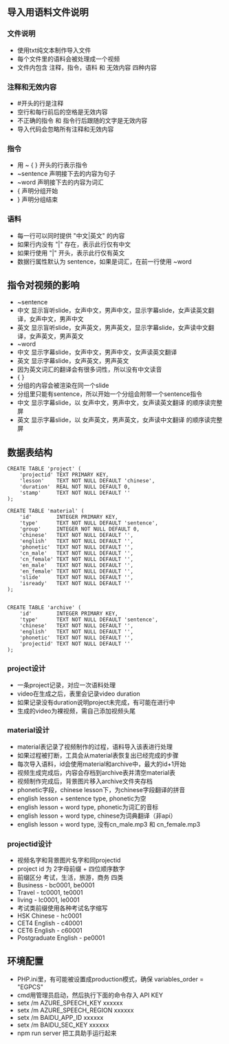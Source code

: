 ## 导入用语料文件说明
### 文件说明
- 使用txt纯文本制作导入文件
- 每个文件里的语料会被处理成一个视频
- 文件内包含 注释，指令，语料 和 无效内容 四种内容

### 注释和无效内容
- #开头的行是注释
- 空行和每行前后的空格是无效内容
- 不正确的指令 和 指令行后跟随的文字是无效内容
- 导入代码会忽略所有注释和无效内容

### 指令
- 用 ~ { } 开头的行表示指令
- ~sentence 声明接下去的内容为句子
- ~word     声明接下去的内容为词汇
- { 声明分组开始
- } 声明分组结束

### 语料
- 每一行可以同时提供 "中文|英文" 的内容
- 如果行内没有 "|" 存在，表示此行仅有中文
- 如果行使用 "|" 开头，表示此行仅有英文
- 数据行属性默认为 sentence，如果是词汇，在前一行使用 ~word

## 指令对视频的影响
- ~sentence
- 中文 显示盲听slide，女声中文，男声中文，显示字幕slide，女声读英文翻译，女声中文，男声中文
- 英文 显示盲听slide，女声英文，男声英文，显示字幕slide，女声读中文翻译，女声英文，男声英文
- ~word
- 中文 显示字幕slide，女声中文，男声中文，女声读英文翻译
- 英文 显示字幕slide，女声英文，男声英文
- 因为英文词汇的翻译会有很多词性，所以没有中文读音
- { } 
- 分组的内容会被渲染在同一个slide
- 分组里只能有sentence，所以开始一个分组会附带一个sentence指令
- 中文 显示字幕slide，以 女声中文，男声中文，女声读英文翻译 的顺序读完整屏
- 英文 显示字幕slide，以 女声英文，男声英文，女声读中文翻译 的顺序读完整屏

## 数据表结构
```
CREATE TABLE 'project' (
    'projectid' TEXT PRIMARY KEY,
    'lesson'    TEXT NOT NULL DEFAULT 'chinese',
    'duration'  REAL NOT NULL DEFAULT 0,
    'stamp'     TEXT NOT NULL DEFAULT ''
);

CREATE TABLE 'material' (
    'id'        INTEGER PRIMARY KEY, 
    'type'      TEXT NOT NULL DEFAULT 'sentence',
    'group'     INTEGER NOT NULL DEFAULT 0,
    'chinese'   TEXT NOT NULL DEFAULT '',
    'english'   TEXT NOT NULL DEFAULT '', 
    'phonetic'  TEXT NOT NULL DEFAULT '', 
    'cn_male'   TEXT NOT NULL DEFAULT '', 
    'cn_female' TEXT NOT NULL DEFAULT '', 
    'en_male'   TEXT NOT NULL DEFAULT '', 
    'en_female' TEXT NOT NULL DEFAULT '', 
    'slide'     TEXT NOT NULL DEFAULT '', 
    'isready'   TEXT NOT NULL DEFAULT ''
);


CREATE TABLE 'archive' (
    'id'        INTEGER PRIMARY KEY, 
    'type'      TEXT NOT NULL DEFAULT 'sentence',
    'chinese'   TEXT NOT NULL DEFAULT '',
    'english'   TEXT NOT NULL DEFAULT '', 
    'phonetic'  TEXT NOT NULL DEFAULT '', 
    'projectid' TEXT NOT NULL DEFAULT ''
);
```
### project设计
- 一条project记录，对应一次语料处理
- video在生成之后，表里会记录video duration
- 如果记录没有duration说明project未完成，有可能在进行中
- 生成的video为裸视频，需自己添加视频头尾

### material设计
- material表记录了视频制作的过程，语料导入该表进行处理
- 如果过程被打断，工具会从material表恢复出已经完成的步骤
- 每次导入语料，id会使用material和archive中，最大的id+1开始
- 视频生成完成后，内容会存档到archive表并清空material表
- 视频制作完成后，背景图片移入archive文件夹存档
- phonetic字段，chinese lesson下，为chinese字段翻译的拼音
- english lesson + sentence type, phonetic为空
- english lesson + word type, phonetic为词汇的音标
- english lesson + word type, chinese为词典翻译（非api）
- english lesson + word type, 没有cn_male.mp3 和 cn_female.mp3

### projectid设计
- 视频名字和背景图片名字和同projectid
- project id 为 2字母前缀 + 四位顺序数字
- 前缀区分 考试，生活，旅游，商务 四类
- Business              - bc0001, be0001
- Travel                - tc0001, te0001
- living                - lc0001, le0001
- 考试类前缀使用各种考试名字缩写
- HSK Chinese           - hc0001
- CET4 English          - c40001
- CET6 English          - c60001
- Postgraduate English  - pe0001

## 环境配置
- PHP.ini里，有可能被设置成production模式，确保 variables_order = "EGPCS"
- cmd用管理员启动，然后执行下面的命令存入 API KEY
- setx /m AZURE_SPEECH_KEY xxxxxx
- setx /m AZURE_SPEECH_REGION xxxxxx
- setx /m BAIDU_APP_ID xxxxxx
- setx /m BAIDU_SEC_KEY xxxxxx
- npm run server 把工具助手运行起来